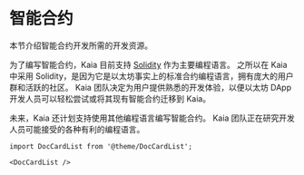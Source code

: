 # 智能合约

本节介绍智能合约开发所需的开发资源。

为了编写智能合约，Kaia 目前支持 [Solidity](https://github.com/ethereum/solidity) 作为主要编程语言。 之所以在 Kaia 中采用 Solidity，是因为它是以太坊事实上的标准合约编程语言，拥有庞大的用户群和活跃的社区。 Kaia 团队决定为用户提供熟悉的开发体验，以便以太坊 DApp 开发人员可以轻松尝试或将其现有智能合约迁移到 Kaia。

未来，Kaia 还计划支持使用其他编程语言编写智能合约。 Kaia 团队正在研究开发人员可能接受的各种有利的编程语言。

```mdx-code-block
import DocCardList from '@theme/DocCardList';

<DocCardList />
```
